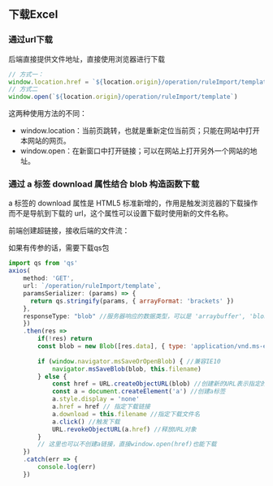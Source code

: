 ## 下载Excel

### 通过url下载

后端直接提供文件地址，直接使用浏览器进行下载

```javascript
// 方式一：
window.location.href = `${location.origin}/operation/ruleImport/template`
// 方式二
window.open(`${location.origin}/operation/ruleImport/template`)
```

这两种使用方法的不同：
- window.location：当前页跳转，也就是重新定位当前页；只能在网站中打开本网站的网页。
- window.open：在新窗口中打开链接；可以在网站上打开另外一个网站的地址。

### 通过 a 标签 download 属性结合 blob 构造函数下载

a 标签的 download 属性是 HTML5 标准新增的，作用是触发浏览器的下载操作而不是导航到下载的 url，这个属性可以设置下载时使用新的文件名称。

前端创建超链接，接收后端的文件流：

如果有传参的话，需要下载qs包

```javascript
import qs from 'qs'
axios(
	method: 'GET',
	url: `/operation/ruleImport/template`,
	paramsSerializer: (params) => {
      return qs.stringify(params, { arrayFormat: 'brackets' })
    },
	responseType: "blob" //服务器响应的数据类型，可以是 'arraybuffer', 'blob', 'document', 'json', 'text', 'stream'，默认是'json'
    })
    .then(res => 
        if(!res) return
        const blob = new Blob([res.data], { type: 'application/vnd.ms-excel' }) // 构造一个blob对象来处理数据，并设置文件类型
         
        if (window.navigator.msSaveOrOpenBlob) { //兼容IE10
            navigator.msSaveBlob(blob, this.filename)
        } else {
            const href = URL.createObjectURL(blob) //创建新的URL表示指定的blob对象
            const a = document.createElement('a') //创建a标签
            a.style.display = 'none'
            a.href = href // 指定下载链接
            a.download = this.filename //指定下载文件名
            a.click() //触发下载
            URL.revokeObjectURL(a.href) //释放URL对象
        }
        // 这里也可以不创建a链接，直接window.open(href)也能下载
    })
    .catch(err => {
        console.log(err)
    })
```